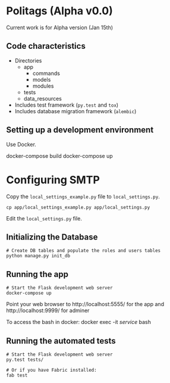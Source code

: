 # Politags (Alpha v0.0)

Current work is for Alpha version (Jan 15th)

## Code characteristics

* Directories
    * app
        * commands
        * models
        * modules
    * tests
    * data_resources
* Includes test framework (`py.test` and `tox`)
* Includes database migration framework (`alembic`)

## Setting up a development environment

Use Docker.

docker-compose build
docker-compose up

# Configuring SMTP

Copy the `local_settings_example.py` file to `local_settings.py`.

    cp app/local_settings_example.py app/local_settings.py

Edit the `local_settings.py` file.

## Initializing the Database

    # Create DB tables and populate the roles and users tables
    python manage.py init_db

## Running the app

    # Start the Flask development web server
    docker-compose up

Point your web browser to http://localhost:5555/ for the app
and http://localhost:9999/ for adminer

To access the bash in docker:
docker exec -it _service_ bash

## Running the automated tests

    # Start the Flask development web server
    py.test tests/

    # Or if you have Fabric installed:
    fab test
